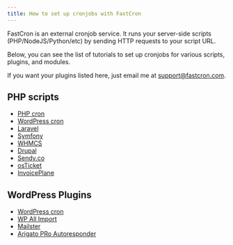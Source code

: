 ```yaml
---
title: How to set up cronjobs with FastCron
---
```


FastCron is an external cronjob service.
It runs your server-side scripts (PHP/NodeJS/Python/etc) by sending HTTP requests to your script URL.

Below, you can see the list of tutorials to set up cronjobs for various scripts, plugins, and modules.

If you want your plugins listed here, just email me at support@fastcron.com.

## PHP scripts

- [PHP cron](/tutorials/php-cron)
- [WordPress cron](/tutorials/wp-cron)
- [Laravel](/tutorials/laravel-cron)
- [Symfony](/tutorials/symfony-cron)
- [WHMCS](/tutorials/whmcs-cron)
- [Drupal](/tutorials/drupal-cron)
- [Sendy.co](/tutorials/sendy-cron)
- [osTicket](/tutorials/osticket-cron)
- [InvoicePlane](/tutorials/invoiceplane-cron)

## WordPress Plugins

- [WordPress cron](/tutorials/wp-cron)
- [WP All Import](/tutorials/wp-plugins/wp-all-import)
- [Mailster](/tutorials/wp-plugins/mailster)
- [Arigato PRo Autoresponder](/tutorials/wp-plugins/arigato-pro-autoresponder)
